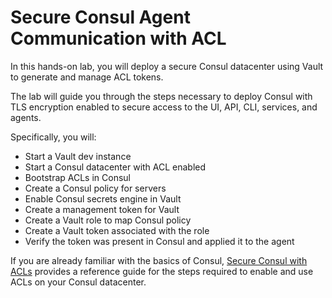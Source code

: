 # Secure Consul Agent Communication with ACL

In this hands-on lab, you will deploy a secure Consul
datacenter using Vault to generate and manage ACL tokens.

The lab will guide you through the steps necessary to
deploy Consul with TLS encryption enabled to secure access
to the UI, API, CLI, services, and agents.

Specifically, you will:
- Start a Vault dev instance
- Start a Consul datacenter with ACL enabled
- Bootstrap ACLs in Consul
- Create a Consul policy for servers
- Enable Consul secrets engine in Vault
- Create a management token for Vault
- Create a Vault role to map Consul policy
- Create a Vault token associated with the role
- Verify the token was present in Consul and applied it to the agent

If you are already familiar with the basics of Consul,
[Secure Consul with ACLs](https://learn.hashicorp.com/consul/security-networking/production-acls)
provides a reference guide for the steps required to enable and use ACLs on your Consul datacenter.
